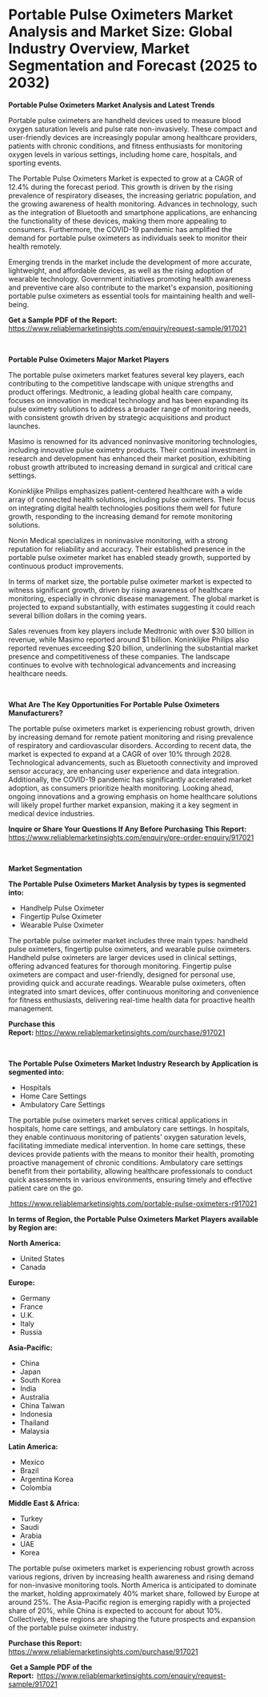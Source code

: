 <p><h1>Portable Pulse Oximeters Market Analysis and Market Size: Global Industry Overview, Market Segmentation and Forecast (2025 to 2032)</h1></p><p><strong>Portable Pulse Oximeters Market Analysis and Latest Trends</strong></p>
<p><p>Portable pulse oximeters are handheld devices used to measure blood oxygen saturation levels and pulse rate non-invasively. These compact and user-friendly devices are increasingly popular among healthcare providers, patients with chronic conditions, and fitness enthusiasts for monitoring oxygen levels in various settings, including home care, hospitals, and sporting events. </p><p>The Portable Pulse Oximeters Market is expected to grow at a CAGR of 12.4% during the forecast period. This growth is driven by the rising prevalence of respiratory diseases, the increasing geriatric population, and the growing awareness of health monitoring. Advances in technology, such as the integration of Bluetooth and smartphone applications, are enhancing the functionality of these devices, making them more appealing to consumers. Furthermore, the COVID-19 pandemic has amplified the demand for portable pulse oximeters as individuals seek to monitor their health remotely.</p><p>Emerging trends in the market include the development of more accurate, lightweight, and affordable devices, as well as the rising adoption of wearable technology. Government initiatives promoting health awareness and preventive care also contribute to the market's expansion, positioning portable pulse oximeters as essential tools for maintaining health and well-being.</p></p>
<p><strong>Get a Sample PDF of the Report:&nbsp;</strong> <a href="https://www.reliablemarketinsights.com/enquiry/request-sample/917021?utm_campaign=1166&utm_medium=2&utm_source=Github&utm_content=ia&utm_term=13042025&utm_id=portable-pulse-oximeters">https://www.reliablemarketinsights.com/enquiry/request-sample/917021</a></p>
<p>&nbsp;</p>
<p><strong>Portable Pulse Oximeters Major Market Players</strong></p>
<p><p>The portable pulse oximeters market features several key players, each contributing to the competitive landscape with unique strengths and product offerings. Medtronic, a leading global health care company, focuses on innovation in medical technology and has been expanding its pulse oximetry solutions to address a broader range of monitoring needs, with consistent growth driven by strategic acquisitions and product launches.</p><p>Masimo is renowned for its advanced noninvasive monitoring technologies, including innovative pulse oximetry products. Their continual investment in research and development has enhanced their market position, exhibiting robust growth attributed to increasing demand in surgical and critical care settings.</p><p>Koninklijke Philips emphasizes patient-centered healthcare with a wide array of connected health solutions, including pulse oximeters. Their focus on integrating digital health technologies positions them well for future growth, responding to the increasing demand for remote monitoring solutions.</p><p>Nonin Medical specializes in noninvasive monitoring, with a strong reputation for reliability and accuracy. Their established presence in the portable pulse oximeter market has enabled steady growth, supported by continuous product improvements.</p><p>In terms of market size, the portable pulse oximeter market is expected to witness significant growth, driven by rising awareness of healthcare monitoring, especially in chronic disease management. The global market is projected to expand substantially, with estimates suggesting it could reach several billion dollars in the coming years.</p><p>Sales revenues from key players include Medtronic with over $30 billion in revenue, while Masimo reported around $1 billion. Koninklijke Philips also reported revenues exceeding $20 billion, underlining the substantial market presence and competitiveness of these companies. The landscape continues to evolve with technological advancements and increasing healthcare needs.</p></p>
<p>&nbsp;</p>
<p><strong>What Are The Key Opportunities For Portable Pulse Oximeters Manufacturers?</strong></p>
<p><p>The portable pulse oximeters market is experiencing robust growth, driven by increasing demand for remote patient monitoring and rising prevalence of respiratory and cardiovascular disorders. According to recent data, the market is expected to expand at a CAGR of over 10% through 2028. Technological advancements, such as Bluetooth connectivity and improved sensor accuracy, are enhancing user experience and data integration. Additionally, the COVID-19 pandemic has significantly accelerated market adoption, as consumers prioritize health monitoring. Looking ahead, ongoing innovations and a growing emphasis on home healthcare solutions will likely propel further market expansion, making it a key segment in medical device industries.</p></p>
<p><strong>Inquire or Share Your Questions If Any Before Purchasing This Report:</strong> <a href="https://www.reliablemarketinsights.com/enquiry/pre-order-enquiry/917021?utm_campaign=1166&utm_medium=2&utm_source=Github&utm_content=ia&utm_term=13042025&utm_id=portable-pulse-oximeters">https://www.reliablemarketinsights.com/enquiry/pre-order-enquiry/917021</a></p>
<p>&nbsp;</p>
<p><strong>Market Segmentation</strong></p>
<p><strong>The Portable Pulse Oximeters Market Analysis by types is segmented into:</strong></p>
<p><ul><li>Handhelp Pulse Oximeter</li><li>Fingertip Pulse Oximeter</li><li>Wearable Pulse Oximeter</li></ul></p>
<p><p>The portable pulse oximeter market includes three main types: handheld pulse oximeters, fingertip pulse oximeters, and wearable pulse oximeters. Handheld pulse oximeters are larger devices used in clinical settings, offering advanced features for thorough monitoring. Fingertip pulse oximeters are compact and user-friendly, designed for personal use, providing quick and accurate readings. Wearable pulse oximeters, often integrated into smart devices, offer continuous monitoring and convenience for fitness enthusiasts, delivering real-time health data for proactive health management.</p></p>
<p><strong>Purchase this Report:&nbsp;</strong><a href="https://www.reliablemarketinsights.com/purchase/917021?utm_campaign=1166&utm_medium=2&utm_source=Github&utm_content=ia&utm_term=13042025&utm_id=portable-pulse-oximeters">https://www.reliablemarketinsights.com/purchase/917021</a></p>
<p>&nbsp;</p>
<p><strong>The Portable Pulse Oximeters Market Industry Research by Application is segmented into:</strong></p>
<p><ul><li>Hospitals</li><li>Home Care Settings</li><li>Ambulatory Care Settings</li></ul></p>
<p><p>The portable pulse oximeters market serves critical applications in hospitals, home care settings, and ambulatory care settings. In hospitals, they enable continuous monitoring of patients' oxygen saturation levels, facilitating immediate medical intervention. In home care settings, these devices provide patients with the means to monitor their health, promoting proactive management of chronic conditions. Ambulatory care settings benefit from their portability, allowing healthcare professionals to conduct quick assessments in various environments, ensuring timely and effective patient care on the go.</p></p>
<p><a href="https://www.reliablemarketinsights.com/portable-pulse-oximeters-r917021?utm_campaign=1166&utm_medium=2&utm_source=Github&utm_content=ia&utm_term=13042025&utm_id=portable-pulse-oximeters">&nbsp;https://www.reliablemarketinsights.com/portable-pulse-oximeters-r917021</a></p>
<p><strong>In terms of Region, the Portable Pulse Oximeters Market Players available by Region are:</strong></p>
<p>
    <p> <strong> North America: </strong>
        <ul>
            <li>United States</li>
            <li>Canada</li>
        </ul>
        </p> 
    <p> <strong> Europe: </strong>
        <ul>
            <li>Germany</li>
            <li>France</li>
            <li>U.K.</li>
            <li>Italy</li>
            <li>Russia</li>
        </ul>
        </p> 
    <p> <strong> Asia-Pacific: </strong>
        <ul>
            <li>China</li>
            <li>Japan</li>
            <li>South Korea</li>
            <li>India</li>
            <li>Australia</li>
            <li>China Taiwan</li>
            <li>Indonesia</li>
            <li>Thailand</li>
            <li>Malaysia</li>
        </ul>
        </p> 
    <p> <strong> Latin America: </strong>
        <ul>
            <li>Mexico</li>
            <li>Brazil</li>
            <li>Argentina Korea</li>
            <li>Colombia</li>
        </ul>
        </p> 
    <p> <strong> Middle East & Africa: </strong>
        <ul>
            <li>Turkey</li>
            <li>Saudi</li>
            <li>Arabia</li>
            <li>UAE</li>
            <li>Korea</li>
        </ul>
    </p>
    </p>
<p><p>The portable pulse oximeters market is experiencing robust growth across various regions, driven by increasing health awareness and rising demand for non-invasive monitoring tools. North America is anticipated to dominate the market, holding approximately 40% market share, followed by Europe at around 25%. The Asia-Pacific region is emerging rapidly with a projected share of 20%, while China is expected to account for about 10%. Collectively, these regions are shaping the future prospects and expansion of the portable pulse oximeter industry.</p></p>
<p><strong>Purchase this Report: </strong><a href="https://www.reliablemarketinsights.com/purchase/917021?utm_campaign=1166&utm_medium=2&utm_source=Github&utm_content=ia&utm_term=13042025&utm_id=portable-pulse-oximeters">https://www.reliablemarketinsights.com/purchase/917021</a></p>
<p>&nbsp;<strong>Get a Sample PDF of the Report:&nbsp;&nbsp;</strong><a href="https://www.reliablemarketinsights.com/enquiry/request-sample/917021?utm_campaign=1166&utm_medium=2&utm_source=Github&utm_content=ia&utm_term=13042025&utm_id=portable-pulse-oximeters">https://www.reliablemarketinsights.com/enquiry/request-sample/917021</a></p>
<p><strong></strong></p>
<p><p></p><p></p><p></p></p>